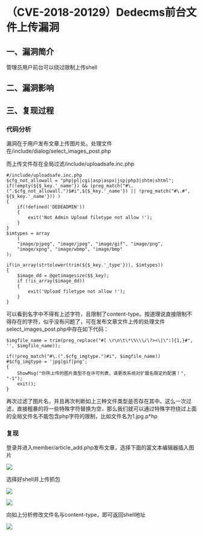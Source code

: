 （CVE-2018-20129）Dedecms前台文件上传漏洞
=========================================

一、漏洞简介
------------

管理员用户前台可以绕过限制上传shell

二、漏洞影响
------------

三、复现过程
------------

### 代码分析

漏洞在于用户发布文章上传图片处。处理文件在/include/dialog/select\_images\_post.php

而上传文件存在全局过滤/include/uploadsafe.inc.php

    #/include/uploadsafe.inc.php
    $cfg_not_allowall = "php|pl|cgi|asp|aspx|jsp|php3|shtm|shtml";
    if(!empty(${$_key.'_name'}) && (preg_match("#\.(".$cfg_not_allowall.")$#i",${$_key.'_name'}) || !preg_match("#\.#", ${$_key.'_name'})) )
    {
        if(!defined('DEDEADMIN'))
        {
            exit('Not Admin Upload filetype not allow !');
        }
    }
    $imtypes = array
        (
        "image/pjpeg", "image/jpeg", "image/gif", "image/png", 
        "image/xpng", "image/wbmp", "image/bmp"
    );
     
    if(in_array(strtolower(trim(${$_key.'_type'})), $imtypes))
    {
        $image_dd = @getimagesize($$_key);
        if (!is_array($image_dd))
        {
            exit('Upload filetype not allow !');
        }
    }

可以看到名字中不得有上述字符，且限制了content-type。按道理说直接限制不得存在的字符，似乎没有问题了，可在发布文章文件上传的处理文件select\_images\_post.php中存在如下代码：

    $imgfile_name = trim(preg_replace("#[ \r\n\t\*\%\\\/\?><\|\":]{1,}#", '', $imgfile_name));
     
    if(!preg_match("#\.(".$cfg_imgtype.")#i", $imgfile_name)) #$cfg_imgtype = 'jpg|gif|png';
    {
        ShowMsg("你所上传的图片类型不在许可列表，请更改系统对扩展名限定的配置！", "-1");
        exit();
    }

再次过滤了图片名，并且再次判断如上三种文件类型是否存在其中。这么一次过滤，直接粗暴的将一些特殊字符替换为空，那么我们就可以通过特殊字符绕过上面的全局文件名不能包含php字符的限制，比如文件名为1.jpg.p\*hp

### 复现

登录并进入member/article\_add.php发布文章，选择下面的富文本编辑器插入图片

![](/Users/aresx/Documents/VulWiki/.resource/【开启会员注册】(CVE-2018-20129)Dedecms前台文件上传漏洞/media/rId26.png)

选择好shell并上传抓包

![](/Users/aresx/Documents/VulWiki/.resource/【开启会员注册】(CVE-2018-20129)Dedecms前台文件上传漏洞/media/rId27.png)

![](/Users/aresx/Documents/VulWiki/.resource/【开启会员注册】(CVE-2018-20129)Dedecms前台文件上传漏洞/media/rId28.png)

向如上分析修改文件名与content-type，即可返回shell地址

![](/Users/aresx/Documents/VulWiki/.resource/【开启会员注册】(CVE-2018-20129)Dedecms前台文件上传漏洞/media/rId29.png)
